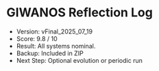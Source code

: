 # GIWANOS Reflection Log
- Version: vFinal_2025_07_19
- Score: 9.8 / 10
- Result: All systems nominal.
- Backup: Included in ZIP
- Next Step: Optional evolution or periodic run
